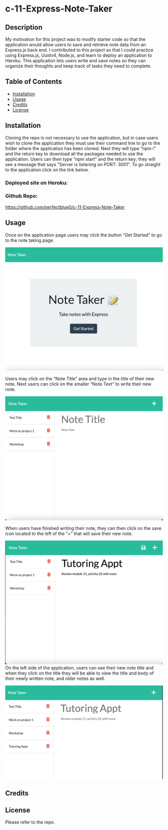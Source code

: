 # c-11-Express-Note-Taker

## Description

My motivation for this project was to modify starter code so that the application would allow users to save and retrieve note data from an Express.js back end. I contributed to this project so that I could practice using Express.js, Uuidv4, Node.js, and learn to deploy an application to Heroku. This application lets users write and save notes so they can organize their thoughts and keep track of tasks they need to complete.


## Table of Contents

- [Installation](#installation)
- [Usage](#usage)
- [Credits](#credits)
- [License](#license)

## Installation
Cloning the repo is not necessary to use the application, but in case users wish to clone the application they must use their command line to go to the folder where the application has been cloned. Next they will type “npm i” and the return key to download all the packages needed to use the application. Users can then type “npm start” and the return key; they will see a message that says "Server is listening on PORT: 3001”. To go straight to the application click on the link below.

### Deployed site on Heroku:  

### Github Repo:  
https://github.com/perfectblue0/c-11-Express-Note-Taker 
## Usage
Once on the application page users may click the button “Get Started” to go to the note taking page.  

![start-button](./public/assets/images/shot-1.png)  

Users may click on the “Note Title” area and type in the title of their new note. Next users can click on the smaller “Note Text” to write their new note.  

!['note example'](./public/assets/images/shot-2.png)  

When users have finished writing their note, they can then click on the save icon located to the left of the “+” that will save their new note.  

!['note example and save icon'](./public/assets/images/shot-3.png)   
On the left side of the application, users can see their new note title and when they click on the title they will be able to view the title and body of their newly written note, and older notes as well.  

!['view of new note when selected'](./public/assets/images/shot-5.png) 

## Credits

## License
Please refer to the repo.

